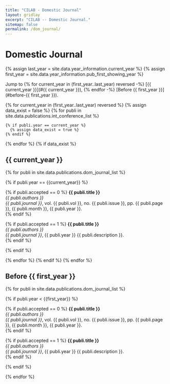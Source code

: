 ```yaml
---
title: "CILAB - Domestic Journal"
layout: gridlay
excerpt: "CILAB -- Domestic Journal."
sitemap: false
permalink: /dom_journal/
---
```


# Domestic Journal

{% assign last_year = site.data.year_information.current_year %}
{% assign first_year = site.data.year_information.pub_first_showing_year %}

Jump to
{% for current_year in (first_year..last_year) reversed -%}
[{{ current_year }}](#{{ current_year }}),
{% endfor -%}
[Before {{ first_year }}](#before-{{ first_year }}).<br />

{% for current_year in (first_year..last_year) reversed %}
  {% assign data_exist = false %}
  {% for publi in site.data.publications.int_conference_list %}

    {% if publi.year == current_year %}
      {% assign data_exist = true %}
    {% endif %}

  {% endfor %}
  {% if data_exist %}
## {{ current_year }}
{% for publi in site.data.publications.dom_journal_list %}

  {% if publi.year == {{current_year}} %}

  {% if publi.accepted == 0 %}
  <strong>{{ publi.title }}</strong> <br />
  <em>{{ publi.authors }}</em> <br />
  <em>{{ publi.journal }}</em>, vol. {{ publi.vol }}, no. {{ publi.issue }}, pp. {{ publi.page }}, {{ publi.month }}, {{ publi.year }}.<br />
  {% endif %}

  {% if publi.accepted == 1 %}
  <strong>{{ publi.title }}</strong> <br />
  <em>{{ publi.authors }}</em> <br />
  <em>{{ publi.journal }}</em>,  {{ publi.year }}  {{ publi.description }}.<br />
  {% endif %}

  {% endif %}

{% endfor %}
{% endif %}
{% endfor %}

## Before {{ first_year }}
{% for publi in site.data.publications.dom_journal_list %}

  {% if publi.year < {{first_year}} %}

  {% if publi.accepted == 0 %}
  <strong>{{ publi.title }}</strong> <br />
  <em>{{ publi.authors }}</em> <br />
  <em>{{ publi.journal }}</em>, vol. {{ publi.vol }}, no. {{ publi.issue }}, pp. {{ publi.page }}, {{ publi.month }}, {{ publi.year }}.<br />
  {% endif %}

  {% if publi.accepted == 1 %}
  <strong>{{ publi.title }}</strong> <br />
  <em>{{ publi.authors }}</em> <br />
  <em>{{ publi.journal }}</em>,  {{ publi.year }}  {{ publi.description }}.<br />
  {% endif %}

  {% endif %}

{% endfor %}